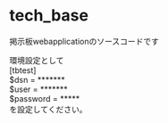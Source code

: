 # tech_base
掲示板webapplicationのソースコードです

環境設定として  
[tbtest]    
$dsn = *******  
$user = *******  
$password = *****  
を設定してください。
